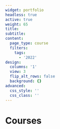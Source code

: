```yaml
---
widget: portfolio
headless: true
active: true
weight: 65
title:
subtitle:
content:
  page_type: course
  filters:
    tags:
      - '2022'
design:
  columns: '1'
  view: 3
  flip_alt_rows: false
  background: {}
advanced:
  css_style: ''
  css_class: ''
---
```

# Courses
